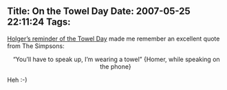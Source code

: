 Title: On the Towel Day
Date: 2007-05-25 22:11:24
Tags: 
---
<a href="http://layer-acht.org/blog/debian/#1-109" target="_blank">Holger’s reminder of the Towel Day</a> made me remember an excellent quote from The Simpsons:

<p align="center"> “You’ll have to speak up, I’m wearing a towel” {Homer, while speaking on the phone}</p>
<p align="left">Heh :-) </p>
